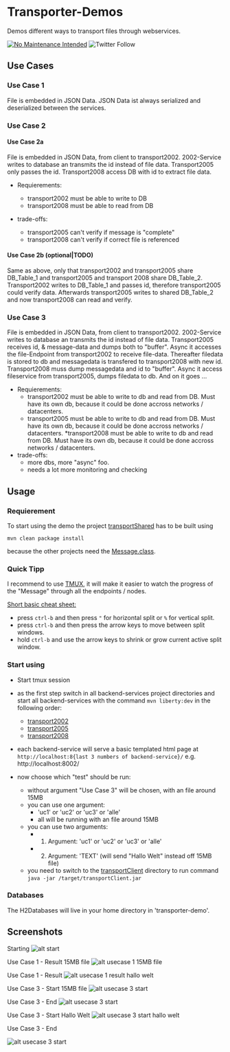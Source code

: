 # Transporter-Demos
 Demos different ways to transport files through webservices.

[![No Maintenance Intended](http://unmaintained.tech/badge.svg)](http://unmaintained.tech/)
![Twitter Follow](https://img.shields.io/twitter/follow/b_st1?style=social)
## Use Cases

### Use Case 1
 File is embedded in JSON Data. JSON Data ist always serialized and deserialized between the services.

### Use Case 2

#### Use Case 2a
 File is embedded in JSON Data, from client to transport2002. 2002-Service writes to database an transmits the id instead of file data. Transport2005 only passes the id. Transport2008 access DB with id to extract file data. 
 * Requierements: 
    * transport2002 must be able to write to DB
    * transport2008 must be able to read from DB

* trade-offs:
    * transport2005 can't verify if message is "complete"
    * transport2008 can't verify if correct file is referenced


#### Use Case 2b (optional|TODO)
Same as above, only that transport2002 and transport2005 share DB_Table_1 and transport2005 and transport 2008 share DB_Table_2. 
Transport2002 writes to DB_Table_1 and passes id, therefore transport2005 could verify data. Afterwards transport2005 writes to shared DB_Table_2 and now transport2008 can read and verify.


### Use Case 3
 File is embedded in JSON Data, from client to transport2002. 2002-Service writes to database an transmits the id instead of file data. Transport2005 receives id, & message-data and dumps both to "buffer". Async it accesses the file-Endpoint from transport2002 to receive file-data. Thereafter filedata is stored to db and messagedata is transfered to transport2008 with new id.  Transport2008 muss dump messagedata and id to "buffer". Async it access fileservice from transport2005, dumps filedata to db. And on it goes ...
 * Requierements: 
    * transport2002 must be able to write to db and read from DB. Must have its own db, because it could be done accross networks / datacenters.
    * transport2005 must be able to write to db and read from DB. Must have its own db, because it could be done accross networks / datacenters.
     *transport2008 must be able to write to db and read from DB. Must have its own db, because it could be done accross networks / datacenters.
* trade-offs:
    * more dbs, more "async" foo.
    * needs a lot more monitoring and checking

## Usage

### Requierement

To start using the demo the project [transportShared](/transportShared/README.md) has to be built using
``` maven
mvn clean package install
```
because the other projects need the [Message.class](/transportShared/src/main/java/de/basgrau/transporter/shared/model/Message.java).

### Quick Tipp
I recommend to use [TMUX](https://github.com/tmux/tmux/wiki), it will make it easier to watch the progress of the "Message" through all the endpoints / nodes.

<u>Short basic cheat sheet:</u>
* press ```ctrl-b``` and then press ```"``` for horizontal split or ```%``` for vertical split.
* press ```ctrl-b``` and then press the arrow keys to move between split windows.
* hold ```ctrl-b``` and use the arrow keys to shrink or grow current active split window.

### Start using

* Start tmux session
* as the first step switch in all backend-services project directories and start all backend-services with the command ``` mvn liberty:dev ``` in the following order:
    * [transport2002](/transport2002/readme.md)
    * [transport2005](/transport2005/readme.md)
    * [transport2008](/transport2008/readme.md)
    
* each backend-service will serve a basic templated html page at ```http://localhost:8{last 3 numbers of backend-service}/``` e.g. http://localhost:8002/

* now choose which "test" should be run:
    * without argument "Use Case 3" will be chosen, with an file around 15MB
    * you can use one argument:
        * 'uc1' or 'uc2' or 'uc3' or 'alle'
        * all will be running with an file around 15MB
    * you can use two arguments:
        * 1. Argument: 'uc1' or 'uc2' or 'uc3' or 'alle'
        * 2. Argument: 'TEXT' (will send "Hallo Welt" instead off 15MB file)
    * you need to switch to the [transportClient](/transportClient/README.md) directory to run command ``` java -jar /target/transportClient.jar ```

### Databases
The H2Databases will live in your home directory in 'transporter-demo'.

## Screenshots

Starting
![alt start](images/Start.png "Start")

Use Case 1 - Result 15MB file
![alt usecase 1 15MB file](images/UC1.png "Start")

Use Case 1 - Result
![alt usecase 1 result hallo welt](images/UC1_halloWelt.png "Start")

Use Case 3 - Start 15MB file
![alt usecase 3 start](images/UC3_Start.png "Start")

Use Case 3 - End
![alt usecase 3 start](images/UC3_End.png "Start")

Use Case 3 - Start Hallo Welt
![alt usecase 3 start hallo welt](images/UC3_HalloWelt.png "Start")

Use Case 3 - End

![alt usecase 3 start](images/UC3_HalloWelt_Browser.png "Start")
